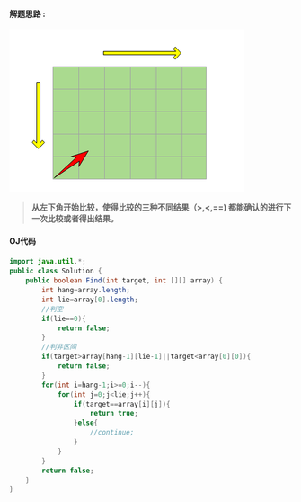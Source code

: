 #### 解题思路 :
![1-1](other/1-1.png)
> **从左下角开始比较，使得比较的三种不同结果（>,<,==) 都能确认的进行下一次比较或者得出结果。**
#### OJ代码
```java 
import java.util.*;
public class Solution {
    public boolean Find(int target, int [][] array) {
        int hang=array.length;
        int lie=array[0].length;
        //判空
        if(lie==0){
            return false;
        }
        //判非区间
        if(target>array[hang-1][lie-1]||target<array[0][0]){
            return false;
        }
        for(int i=hang-1;i>=0;i--){
            for(int j=0;j<lie;j++){
                if(target==array[i][j]){
                    return true;
                }else{
                    //continue;
                }
            }
        }
        return false;
    }
}
```
